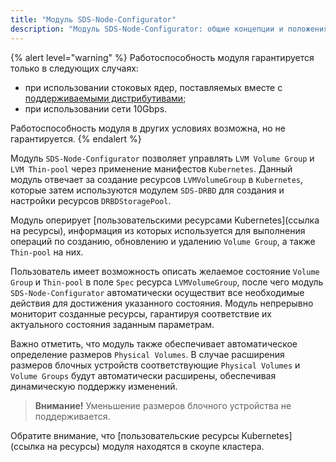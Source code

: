 ```yaml
---
title: "Модуль SDS-Node-Configurator"
description: "Модуль SDS-Node-Configurator: общие концепции и положения."
---
```

{% alert level="warning" %}
Работоспособность модуля гарантируется только в следующих случаях:
- при использовании стоковых ядер, поставляемых вместе с [поддерживаемыми дистрибутивами](../../supported_versions.html#linux);
- при использовании сети 10Gbps.

Работоспособность модуля в других условиях возможна, но не гарантируется.
{% endalert %}

Модуль `SDS-Node-Configurator` позволяет управлять `LVM Volume Group` и `LVM Thin-pool` через применение манифестов `Kubernetes`.
Данный модуль отвечает за создание ресурсов `LVMVolumeGroup` в `Kubernetes`, которые затем используются модулем `SDS-DRBD` для создания и настройки ресурсов `DRBDStoragePool`.

Модуль оперирует [пользовательскими ресурсами Kubernetes](ссылка на ресурсы), информация из которых используется для выполнения операций по созданию, обновлению и удалению `Volume Group`, а также `Thin-pool` на них.

Пользователь имеет возможность описать желаемое состояние `Volume Group` и `Thin-pool` в поле `Spec` ресурса `LVMVolumeGroup`, после чего модуль `SDS-Node-Configurator` автоматически осуществит все необходимые действия для достижения указанного состояния. Модуль непрерывно мониторит созданные ресурсы, гарантируя соответствие их актуального состояния заданным параметрам.

Важно отметить, что модуль также обеспечивает автоматическое определение размеров `Physical Volumes`. В случае расширения размеров блочных устройств соответствующие `Physical Volumes` и `Volume Groups` будут автоматически расширены, обеспечивая динамическую поддержку изменений.

> **Внимание!** Уменьшение размеров блочного устройства не поддерживается.

Обратите внимание, что [пользовательские ресурсы Kubernetes](ссылка на ресурсы) модуля находятся в скоупе кластера.
